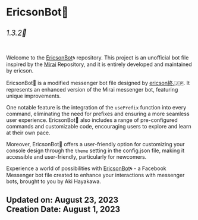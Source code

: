 <h1>EricsonBot🤖<sub><sub><h6>1.3.2🚀</h6></sub></sub></h1>

Welcome to the [EricsonBot](https://replit.com/@ericsonpascua/EricsonBot)🌀 repository. This project is an unofficial bot file inspired by the [Mirai](https://github.com/m1raibot/miraiv2) Repository, and it is entirely developed and maintained by ericson.

EricsonBot🤖 is a modified messenger bot file designed by [ericson終.](https://replit.com/@ericsonpascua)🇯🇵. It represents an enhanced version of the Mirai messenger bot, featuring unique improvements.

One notable feature is the integration of the `usePrefix` function into every command, eliminating the need for prefixes and ensuring a more seamless user experience. EricsonBot🤖 also includes a range of pre-configured commands and customizable code, encouraging users to explore and learn at their own pace.

Moreover, EricsonBot🤖 offers a user-friendly option for customizing your console design through the `theme` setting in the config.json file, making it accessible and user-friendly, particularly for newcomers.

Experience a world of possibilities with [EricsonBot](https://replit.com/@ericsonpascua/EricsonBot)🌀 - a Facebook Messenger bot file created to enhance your interactions with messenger bots, brought to you by Aki Hayakawa.
<br>
<h2>Updated on: August 23, 2023<br>Creation Date: August 1, 2023</h2>
